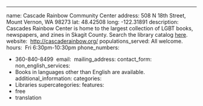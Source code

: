 ---
name: Cascade Rainbow Community Center
address: 508 N 18th Street, Mount Vernon, WA 98273
lat: 48.42508
long: -122.31891
description: Cascades Rainbow Center is home to the largest collection of LGBT books, newspapers, and zines in Skagit County. Search the library catalog [here](http://cascaderainbow.org/catalog).
 website:  http://cascaderainbow.org/
populations_served: All welcome.
 hours:  Fri 6:30pm-10:30pm
phone_numbers:
  - 360-840-8499
 email: 
mailing_address:
contact_form:
non_english_services: 
  - Books in languages other than English are available.
 additional_information:
categories:
  - Libraries
supercategories:
features:
  - free
  - translation
